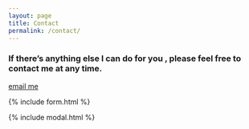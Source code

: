 ```yaml
---
layout: page
title: Contact
permalink: /contact/
---
```



###  If there’s anything else I can do for you , please feel free to contact me at any time.

[email me](mailto:{{site.email}})

{% include form.html %}

{% include modal.html %}
